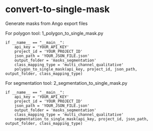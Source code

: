 # convert-to-single-mask
Generate masks from Ango export files

For polygon tool: 1_polygon_to_single_mask.py

```
if __name__ == "__main__":
    api_key = 'YOUR_API_KEY'
    project_id = 'YOUR_PROJECT_ID'
    json_path = 'YOUR_JSON_FILE.json'
    output_folder = 'masks_segmentation'
    class_mapping_type = 'multi_channel_qualitative'
    polygon_to_single_mask(api_key, project_id, json_path, output_folder, class_mapping_type)
```

For segmentation tool: 2_segmentation_to_single_mask.py

```
if __name__ == "__main__":
    api_key = 'YOUR_API_KEY'
    project_id = 'YOUR_PROJECT_ID'
    json_path = 'YOUR_JSON_FILE.json'
    output_folder = 'masks_segmentation'
    class_mapping_type = 'multi_channel_qualitative'
    segmentation_to_single_mask(api_key, project_id, json_path, output_folder, class_mapping_type)
```
